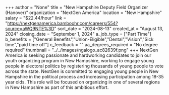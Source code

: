 +++
author = "None"
title = "New Hampshire Deputy Field Organizer (Hanover)"
organization = "NextGen America"
location = "New Hampshire"
salary = "$22.44/hour"
link = "https://nextgenamerica.bamboohr.com/careers/554?source=aWQ9NTE%3D"
sort_date = "2024-08-13"
created_at = "August 13, 2024"
closing_date = "September 1, 2024"
a_job_type = ["Part Time"]
b_benefits = ["General Benefits","Union-Eligible","Dental","Vision","Sick time","paid time off"]
c_feedback = ""
aa_degrees_required = "No degree required"
thumbnail = "../../images/ngalogo_ac82639f.png"
+++
NextGen America is seeking passionate and hardworking candidates to join our youth organizing program in New Hampshire, working to engage young people in electoral politics by registering thousands of young people to vote across the state. NextGen is committed to engaging young people in New Hampshire in the political process and increasing participation among 18-35 year olds. This role will be focused on organizing in one of several regions in New Hampshire as part of this ambitious effort. 